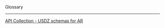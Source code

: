 Glossary 

- - - -

[API Collection - USDZ schemas for AR](https://developer.apple.com/documentation/arkit/arkit_in_ios/usdz_schemas_for_ar)

